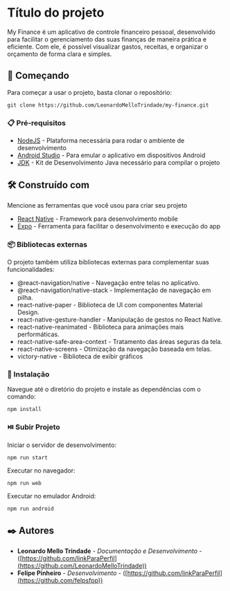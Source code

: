 # Título do projeto

My Finance é um aplicativo de controle financeiro pessoal, desenvolvido para facilitar o gerenciamento das suas finanças de maneira prática e eficiente. Com ele, é possível visualizar gastos, receitas, e organizar o orçamento de forma clara e simples.

## 🚀 Começando

Para começar a usar o projeto, basta clonar o repositório:
```
git clone https://github.com/LeonardoMelloTrindade/my-finance.git
```

### 📋 Pré-requisitos

* [NodeJS](https://nodejs.org/pt) - Plataforma necessária para rodar o ambiente de desenvolvimento
* [Android Studio](developer.android.com/) - Para emular o aplicativo em dispositivos Android
* [JDK](https://www.oracle.com/br/java/technologies/javase-jdk8-doc-downloads.html) - Kit de Desenvolvimento Java necessário para compilar o projeto

## 🛠️ Construído com

Mencione as ferramentas que você usou para criar seu projeto

* [React Native](https://reactnative.dev) -  Framework para desenvolvimento mobile
* [Expo](https://expo.dev) - Ferramenta para facilitar o desenvolvimento e execução do app

### 📦 Bibliotecas externas

O projeto também utiliza bibliotecas externas para complementar suas funcionalidades:

* @react-navigation/native - Navegação entre telas no aplicativo.
* @react-navigation/native-stack - Implementação de navegação em pilha.
* react-native-paper - Biblioteca de UI com componentes Material Design.
* react-native-gesture-handler - Manipulação de gestos no React Native.
* react-native-reanimated - Biblioteca para animações mais performáticas.
* react-native-safe-area-context - Tratamento das áreas seguras da tela.
* react-native-screens - Otimização da navegação baseada em telas.
* victory-native - Biblioteca de exibir gráficos

### 🔧 Instalação

Navegue até o diretório do projeto e instale as dependências com o comando:
```
npm install
```
### ⏯️ Subir Projeto

Iniciar o servidor de desenvolvimento:
```
npm run start
```

Executar no navegador:
```
npm run web
```

Executar no emulador Android:
```
npm run android
```


## ✒️ Autores

* **Leonardo Mello Trindade** - *Documentação e Desenvolvimento* - ([https://github.com/linkParaPerfil](https://github.com/LeonardoMelloTrindade))
* **Felipe Pinheiro** - *Desenvolvimento* - ([https://github.com/linkParaPerfil](https://github.com/felpsfpp))
